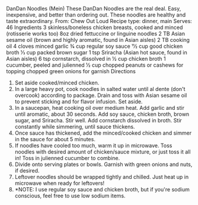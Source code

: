 Dan­Dan Noodles (Mein)
These Dan­Dan Noodles are the real deal. Easy, inexpensive, and better
than ordering out. These noodles are healthy and taste extraordinary.
From: Chew Out Loud
Recipe type: dinner, main
Serves: 4­6
Ingredients
3 skinless/boneless chicken breasts, cooked and minced (rotisserie
works too)
8­oz dried fettuccine or linguine noodles
2 TB Asian sesame oil (brown and highly aromatic, found in Asian
aisles)
2 TB cooking oil
4 cloves minced garlic
3⁄4 cup regular soy sauce
11⁄2 cup good chicken broth
1⁄3 cup packed brown sugar
1 tsp Sriracha (Asian hot sauce, found in Asian aisles)
6 tsp cornstarch, dissolved in 1⁄2 cup chicken broth
1 cucumber, peeled and julienned
1⁄2 cup chopped peanuts or cashews for topping
chopped green onions for garnish
Directions
1. Set aside cooked/minced chicken.
2. In a large heavy pot, cook noodles in salted water until al dente (don't over­cook) according to package.
Drain and toss with Asian sesame oil to prevent sticking and for flavor infusion. Set aside.
3. In a saucepan, heat cooking oil over medium heat. Add garlic and stir until aromatic, about 30 seconds.
Add soy sauce, chicken broth, brown sugar, and Sriracha. Stir well. Add cornstarch dissolved in broth. Stir
constantly while simmering, until sauce thickens.
4. Once sauce has thickened, add the minced/cooked chicken and simmer in the sauce for about 5 minutes.
5. If noodles have cooled too much, warm it up in microwave. Toss noodles with desired amount of
chicken/sauce mixture, or just toss it all in! Toss in julienned cucumber to combine.
6. Divide onto serving plates or bowls. Garnish with green onions and nuts, if desired.
7. Leftover noodles should be wrapped tightly and chilled. Just heat up in microwave when ready for
leftovers!
8. *NOTE: I use regular soy sauce and chicken broth, but if you're sodium conscious, feel free to use low
sodium items.

